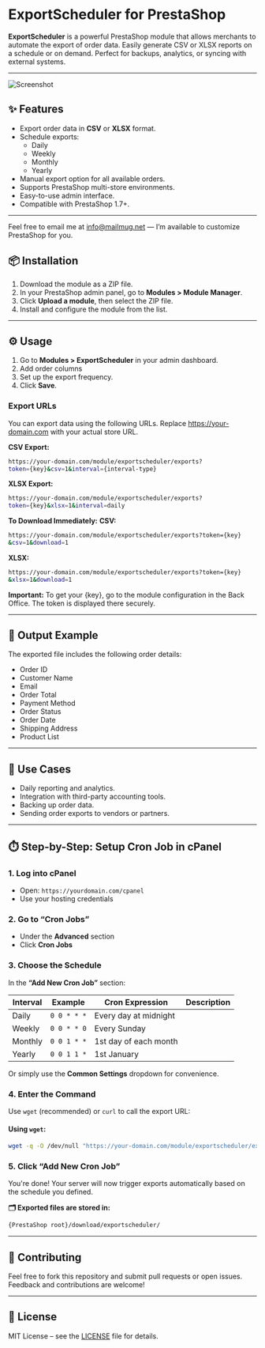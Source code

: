 # ExportScheduler for PrestaShop

**ExportScheduler** is a powerful PrestaShop module that allows merchants to automate the export of order data. Easily generate CSV or XLSX reports on a schedule or on demand. Perfect for backups, analytics, or syncing with external systems.

---

![Screenshot](https://github.com/arshidkv12/ExportScheduler-for-prestashop/blob/main/docs/Screenshot-1.png?raw=true)

## ✨ Features

- Export order data in **CSV** or **XLSX** format.
- Schedule exports:
  - Daily
  - Weekly
  - Monthly
  - Yearly
- Manual export option for all available orders.
- Supports PrestaShop multi-store environments.
- Easy-to-use admin interface.
- Compatible with PrestaShop 1.7+.

---

Feel free to email me at info@mailmug.net — I’m available to customize PrestaShop for you.


## 📦 Installation

1. Download the module as a ZIP file.
2. In your PrestaShop admin panel, go to **Modules > Module Manager**.
3. Click **Upload a module**, then select the ZIP file.
4. Install and configure the module from the list.

---

## ⚙️ Usage

1. Go to **Modules > ExportScheduler** in your admin dashboard.
2. Add order columns
3. Set up the export frequency.
4. Click **Save**.


### Export URLs

You can export data using the following URLs.
Replace https://your-domain.com with your actual store URL.

**CSV Export:**

```bash
https://your-domain.com/module/exportscheduler/exports?
token={key}&csv=1&interval={interval-type}
```

**XLSX Export:**

```bash
https://your-domain.com/module/exportscheduler/exports?
token={key}&xlsx=1&interval=daily
```

**To Download Immediately:**
**CSV:**
```bash
https://your-domain.com/module/exportscheduler/exports?token={key}
&csv=1&download=1
```

**XLSX:**
```bash
https://your-domain.com/module/exportscheduler/exports?token={key}
&xlsx=1&download=1
```

**Important:**
To get your {key}, go to the module configuration in the Back Office. The token is displayed there securely.

---

## 📁 Output Example

The exported file includes the following order details:

- Order ID
- Customer Name
- Email
- Order Total
- Payment Method
- Order Status
- Order Date
- Shipping Address
- Product List

---

## 📅 Use Cases

- Daily reporting and analytics.
- Integration with third-party accounting tools.
- Backing up order data.
- Sending order exports to vendors or partners.

---

## ⏱️ Step-by-Step: Setup Cron Job in cPanel

### 1. Log into cPanel
- Open: `https://yourdomain.com/cpanel`
- Use your hosting credentials

### 2. Go to “Cron Jobs”
- Under the **Advanced** section
- Click **Cron Jobs**

### 3. Choose the Schedule
In the **“Add New Cron Job”** section:

| Interval | Example  | Cron Expression | Description                    |
|----------|----------|------------------|--------------------------------|
| Daily    | `0 0 * * *`  | Every day at midnight         |
| Weekly   | `0 0 * * 0`  | Every Sunday                  |
| Monthly  | `0 0 1 * *`  | 1st day of each month         |
| Yearly   | `0 0 1 1 *`  | 1st January                   |

Or simply use the **Common Settings** dropdown for convenience.

### 4. Enter the Command

Use `wget` (recommended) or `curl` to call the export URL:

#### Using `wget`:
```bash
wget -q -O /dev/null "https://your-domain.com/module/exportscheduler/exports?token=YOUR_TOKEN&csv=1&download=1"
```

### 5. Click “Add New Cron Job”
You're done! Your server will now trigger exports automatically based on the schedule you defined.

**🗂 Exported files are stored in:**

```bash
{PrestaShop root}/download/exportscheduler/
```

---

## 🤝 Contributing

Feel free to fork this repository and submit pull requests or open issues. Feedback and contributions are welcome!

---

## 📄 License

MIT License – see the [LICENSE](LICENSE) file for details.
